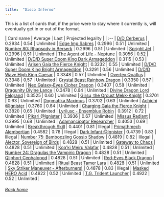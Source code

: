 ```yaml
---
title:  "Disco Inferno"
---
```


This is a list of cards that, if the price were to stay where it currently is, will eventually get in or out of the format.

| Card name | Average | Last | Projected legality |
| :-- |
[D/D Cerberus](https://db.ygoprodeck.com/card/?search=D/D%20Cerberus) | 0.2934 | 0.54 | Unlimited |
[Edge Imp Sabres](https://db.ygoprodeck.com/card/?search=Edge%20Imp%20Sabres) | 0.2996 | 0.51 | Unlimited |
[Number 80: Rhapsody in Berserk](https://db.ygoprodeck.com/card/?search=Number%2080:%20Rhapsody%20in%20Berserk) | 0.2996 | 0.51 | Unlimited |
[Spright Jet](https://db.ygoprodeck.com/card/?search=Spright%20Jet) | 0.2996 | 0.51 | Unlimited |
[The Agent of Life - Neptune](https://db.ygoprodeck.com/card/?search=The%20Agent%20of%20Life%20-%20Neptune) | 0.3056 | 0.52 | Unlimited |
[D/D/D Super Doom King Dark Armageddon](https://db.ygoprodeck.com/card/?search=D/D/D%20Super%20Doom%20King%20Dark%20Armageddon) | 0.3115 | 0.53 | Unlimited |
[Arisen Gaia the Fierce Knight](https://db.ygoprodeck.com/card/?search=Arisen%20Gaia%20the%20Fierce%20Knight) | 0.3232 | 0.55 | Unlimited |
[D/D/D Super Doom King Bright Armageddon](https://db.ygoprodeck.com/card/?search=D/D/D%20Super%20Doom%20King%20Bright%20Armageddon) | 0.3291 | 0.56 | Unlimited |
[D/D/D Wave High King Caesar](https://db.ygoprodeck.com/card/?search=D/D/D%20Wave%20High%20King%20Caesar) | 0.3348 | 0.57 | Unlimited |
[Overtex Qoatlus](https://db.ygoprodeck.com/card/?search=Overtex%20Qoatlus) | 0.3348 | 0.57 | Unlimited |
[Crystal Beast Rainbow Dragon](https://db.ygoprodeck.com/card/?search=Crystal%20Beast%20Rainbow%20Dragon) | 0.3350 | 0.57 | Unlimited |
[Neo Galaxy-Eyes Cipher Dragon](https://db.ygoprodeck.com/card/?search=Neo%20Galaxy-Eyes%20Cipher%20Dragon) | 0.3407 | 0.58 | Unlimited |
[Dragunity Divine Lance](https://db.ygoprodeck.com/card/?search=Dragunity%20Divine%20Lance) | 0.3478 | 0.64 | Unlimited |
[Divine Dragon Lord Felgrand](https://db.ygoprodeck.com/card/?search=Divine%20Dragon%20Lord%20Felgrand) | 0.3525 | 0.60 | Unlimited |
[Girsu, the Orcust Mekk-Knight](https://db.ygoprodeck.com/card/?search=Girsu,%20the%20Orcust%20Mekk-Knight) | 0.3701 | 0.63 | Unlimited |
[Dogmatika Maximus](https://db.ygoprodeck.com/card/?search=Dogmatika%20Maximus) | 0.3702 | 0.63 | Unlimited |
[Achichi @Ignister](https://db.ygoprodeck.com/card/?search=Achichi%20@Ignister) | 0.3760 | 0.64 | Unlimited |
[Charging Gaia the Fierce Knight](https://db.ygoprodeck.com/card/?search=Charging%20Gaia%20the%20Fierce%20Knight) | 0.3820 | 0.65 | Unlimited |
[Lyrilusc - Ensemblue Robin](https://db.ygoprodeck.com/card/?search=Lyrilusc%20-%20Ensemblue%20Robin) | 0.3912 | 0.72 | Unlimited |
[Pikari @Ignister](https://db.ygoprodeck.com/card/?search=Pikari%20@Ignister) | 0.3936 | 0.67 | Unlimited |
[Missus Radiant](https://db.ygoprodeck.com/card/?search=Missus%20Radiant) | 0.3995 | 0.68 | Unlimited |
[Adamancipator Researcher](https://db.ygoprodeck.com/card/?search=Adamancipator%20Researcher) | 0.4053 | 0.69 | Unlimited |
[Breakthrough Skill](https://db.ygoprodeck.com/card/?search=Breakthrough%20Skill) | 0.4401 | 0.81 | Illegal |
[Primathmech Alembertian](https://db.ygoprodeck.com/card/?search=Primathmech%20Alembertian) | 0.4582 | 0.78 | Illegal |
[Dark Infant @Ignister](https://db.ygoprodeck.com/card/?search=Dark%20Infant%20@Ignister) | 0.4739 | 0.83 | Illegal |
[Number 75: Bamboozling Gossip Shadow](https://db.ygoprodeck.com/card/?search=Number%2075:%20Bamboozling%20Gossip%20Shadow) | 0.4819 | 0.82 | Illegal |
[Alector, Sovereign of Birds](https://db.ygoprodeck.com/card/?search=Alector,%20Sovereign%20of%20Birds) | 0.4828 | 0.51 | Unlimited |
[Gateway to Chaos](https://db.ygoprodeck.com/card/?search=Gateway%20to%20Chaos) | 0.4828 | 0.51 | Unlimited |
[Koa'ki Meiru Valafar](https://db.ygoprodeck.com/card/?search=Koa'ki%20Meiru%20Valafar) | 0.4828 | 0.51 | Unlimited |
[Number 24: Dragulas the Vampiric Dragon](https://db.ygoprodeck.com/card/?search=Number%2024:%20Dragulas%20the%20Vampiric%20Dragon) | 0.4828 | 0.51 | Unlimited |
[Qliphort Cephalopod](https://db.ygoprodeck.com/card/?search=Qliphort%20Cephalopod) | 0.4828 | 0.51 | Unlimited |
[Red-Eyes Black Dragon](https://db.ygoprodeck.com/card/?search=Red-Eyes%20Black%20Dragon) | 0.4828 | 0.51 | Unlimited |
[Ritual Beast Tamer Lara](https://db.ygoprodeck.com/card/?search=Ritual%20Beast%20Tamer%20Lara) | 0.4828 | 0.51 | Unlimited |
[Sky Striker Maneuver - Afterburners!](https://db.ygoprodeck.com/card/?search=Sky%20Striker%20Maneuver%20-%20Afterburners!) | 0.4878 | 0.83 | Illegal |
[Masked HERO Acid](https://db.ygoprodeck.com/card/?search=Masked%20HERO%20Acid) | 0.4922 | 0.52 | Unlimited |
[T.G. Trident Launcher](https://db.ygoprodeck.com/card/?search=T.G.%20Trident%20Launcher) | 0.4922 | 0.52 | Unlimited |

###### [Back home](index)